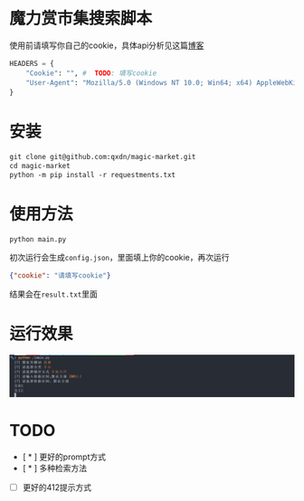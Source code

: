 # 魔力赏市集搜索脚本

使用前请填写你自己的cookie，具体api分析见这篇[博客](https://qianxu.run/magic-market-search/)

```python
HEADERS = {
    "Cookie": "", #  TODO: 填写cookie
    "User-Agent": "Mozilla/5.0 (Windows NT 10.0; Win64; x64) AppleWebKit/537.36 (KHTML, like Gecko) Chrome/121.0.0.0 Safari/537.36",
}
```

# 安装
```shell
git clone git@github.com:qxdn/magic-market.git
cd magic-market
python -m pip install -r requestments.txt 
```

# 使用方法

```shell
python main.py
```
初次运行会生成`config.json`，里面填上你的cookie，再次运行
```json
{"cookie": "请填写cookie"}
```

结果会在`result.txt`里面

# 运行效果
![image](./assets/run.png)

# TODO
- [ * ] 更好的prompt方式
- [ * ] 多种检索方法
- [ ] 更好的412提示方式
